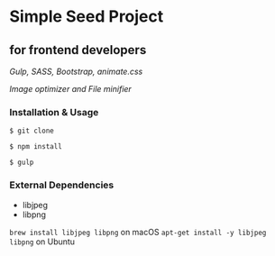 # Simple Seed Project

## for frontend developers

*Gulp, SASS, Bootstrap, animate.css*

*Image optimizer and File minifier*

### Installation & Usage

`$ git clone`

`$ npm install`

`$ gulp`

### External Dependencies

- libjpeg
- libpng

`brew install libjpeg libpng` on macOS
`apt-get install -y libjpeg libpng` on Ubuntu